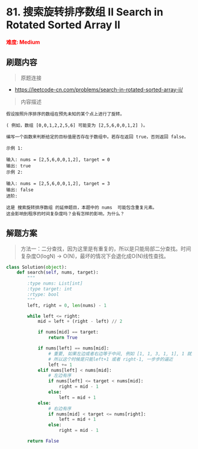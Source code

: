 #  81. 搜索旋转排序数组 II Search in Rotated Sorted Array II
**<font color=red>难度: Medium</font>**

## 刷题内容

> 原题连接

* https://leetcode-cn.com/problems/search-in-rotated-sorted-array-ii/

> 内容描述

```
假设按照升序排序的数组在预先未知的某个点上进行了旋转。

( 例如，数组 [0,0,1,2,2,5,6] 可能变为 [2,5,6,0,0,1,2] )。

编写一个函数来判断给定的目标值是否存在于数组中。若存在返回 true，否则返回 false。

示例 1:

输入: nums = [2,5,6,0,0,1,2], target = 0
输出: true
示例 2:

输入: nums = [2,5,6,0,0,1,2], target = 3
输出: false
进阶:

这是 搜索旋转排序数组 的延伸题目，本题中的 nums  可能包含重复元素。
这会影响到程序的时间复杂度吗？会有怎样的影响，为什么？
```

## 解题方案

> 方法一：二分查找，因为这里是有重复的，所以是只能局部二分查找。时间复杂度O(logN) -> O(N)，最坏的情况下会退化成O(N)线性查找。
>

```python
class Solution(object):
    def search(self, nums, target):
        """
        :type nums: List[int]
        :type target: int
        :rtype: bool
        """
        left, right = 0, len(nums) - 1

        while left <= right:
            mid = left + (right - left) // 2

            if nums[mid] == target:
                return True

            if nums[left] == nums[mid]:
                # 重要, 如果左边或者右边等于中间, 例如 [1, 1, 3, 1, 1], 1 就无法判断是左边还是右边
                # 所以这个时候是只能left+1 或者 right-1, 一步步的逼近
                left += 1
            elif nums[left] < nums[mid]:
                # 左边有序
                if nums[left] <= target < nums[mid]:
                    right = mid - 1
                else:
                    left = mid + 1
            else:
                # 右边有序
                if nums[mid] < target <= nums[right]:
                    left = mid + 1
                else:
                    right = mid - 1

        return False
```
